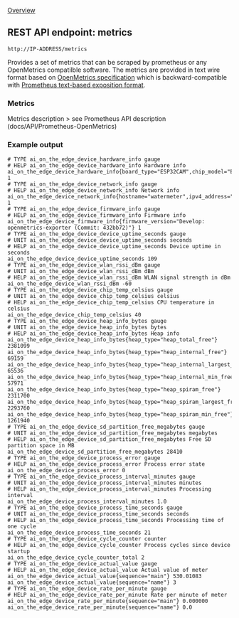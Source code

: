 [Overview](_OVERVIEW.md) 

## REST API endpoint: metrics

`http://IP-ADDRESS/metrics`


Provides a set of metrics that can be scraped by prometheus or any OpenMetrics compatilble software. 
The metrics are provided in text wire format based on [OpenMetrics specification](https://github.com/OpenObservability/OpenMetrics/blob/main/specification/OpenMetrics.md) 
which is backward-compatible with [Prometheus text-based exposition format](https://github.com/prometheus/docs/blob/main/content/docs/instrumenting/exposition_formats.md).


### Metrics
Metrics description > see Prometheus API description (docs/API/Prometheus-OpenMetrics)

### Example output

```
# TYPE ai_on_the_edge_device_hardware_info gauge
# HELP ai_on_the_edge_device_hardware_info Hardware info
ai_on_the_edge_device_hardware_info{board_type="ESP32CAM",chip_model="ESP32",chip_cores="2",chip_revision="1.0",chip_frequency="160",camera_type="OV2640",camera_frequency="20",sdcard_capacity="29580",sdcard_partition_size="29560"} 1
# TYPE ai_on_the_edge_device_network_info gauge
# HELP ai_on_the_edge_device_network_info Network info
ai_on_the_edge_device_network_info{hostname="watermeter",ipv4_address="192.168.2.68",mac_address="40:22:D8:03:5F:AC"} 1
# TYPE ai_on_the_edge_device_firmware_info gauge
# HELP ai_on_the_edge_device_firmware_info Firmware info
ai_on_the_edge_device_firmware_info{firmware_version="Develop: openmetrics-exporter (Commit: 432bb72)"} 1
# TYPE ai_on_the_edge_device_device_uptime_seconds gauge
# UNIT ai_on_the_edge_device_device_uptime_seconds seconds
# HELP ai_on_the_edge_device_device_uptime_seconds Device uptime in seconds
ai_on_the_edge_device_device_uptime_seconds 109
# TYPE ai_on_the_edge_device_wlan_rssi_dBm gauge
# UNIT ai_on_the_edge_device_wlan_rssi_dBm dBm
# HELP ai_on_the_edge_device_wlan_rssi_dBm WLAN signal strength in dBm
ai_on_the_edge_device_wlan_rssi_dBm -60
# TYPE ai_on_the_edge_device_chip_temp_celsius gauge
# UNIT ai_on_the_edge_device_chip_temp_celsius celsius
# HELP ai_on_the_edge_device_chip_temp_celsius CPU temperature in celsius
ai_on_the_edge_device_chip_temp_celsius 40
# TYPE ai_on_the_edge_device_heap_info_bytes gauge
# UNIT ai_on_the_edge_device_heap_info_bytes bytes
# HELP ai_on_the_edge_device_heap_info_bytes Heap info
ai_on_the_edge_device_heap_info_bytes{heap_type="heap_total_free"} 2381099
ai_on_the_edge_device_heap_info_bytes{heap_type="heap_internal_free"} 69159
ai_on_the_edge_device_heap_info_bytes{heap_type="heap_internal_largest_free"} 65536
ai_on_the_edge_device_heap_info_bytes{heap_type="heap_internal_min_free"} 57971
ai_on_the_edge_device_heap_info_bytes{heap_type="heap_spiram_free"} 2311700
ai_on_the_edge_device_heap_info_bytes{heap_type="heap_spiram_largest_free"} 2293760
ai_on_the_edge_device_heap_info_bytes{heap_type="heap_spiram_min_free"} 1261940
# TYPE ai_on_the_edge_device_sd_partition_free_megabytes gauge
# UNIT ai_on_the_edge_device_sd_partition_free_megabytes megabytes
# HELP ai_on_the_edge_device_sd_partition_free_megabytes Free SD partition space in MB
ai_on_the_edge_device_sd_partition_free_megabytes 28410
# TYPE ai_on_the_edge_device_process_error gauge
# HELP ai_on_the_edge_device_process_error Process error state
ai_on_the_edge_device_process_error 0
# TYPE ai_on_the_edge_device_process_interval_minutes gauge
# UNIT ai_on_the_edge_device_process_interval_minutes minutes
# HELP ai_on_the_edge_device_process_interval_minutes Processing interval
ai_on_the_edge_device_process_interval_minutes 1.0
# TYPE ai_on_the_edge_device_process_time_seconds gauge
# UNIT ai_on_the_edge_device_process_time_seconds seconds
# HELP ai_on_the_edge_device_process_time_seconds Processing time of one cycle
ai_on_the_edge_device_process_time_seconds 21
# TYPE ai_on_the_edge_device_cycle_counter counter
# HELP ai_on_the_edge_device_cycle_counter Process cycles since device startup
ai_on_the_edge_device_cycle_counter_total 2
# TYPE ai_on_the_edge_device_actual_value gauge
# HELP ai_on_the_edge_device_actual_value Actual value of meter
ai_on_the_edge_device_actual_value{sequence="main"} 530.01083
ai_on_the_edge_device_actual_value{sequence="name"} 3
# TYPE ai_on_the_edge_device_rate_per_minute gauge
# HELP ai_on_the_edge_device_rate_per_minute Rate per minute of meter
ai_on_the_edge_device_rate_per_minute{sequence="main"} 0.000000
ai_on_the_edge_device_rate_per_minute{sequence="name"} 0.0
```
